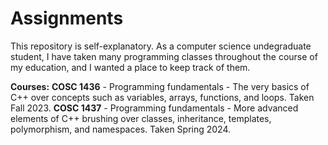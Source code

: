 # Assignments
This repository is self-explanatory. As a computer science undegraduate student, I have taken many programming classes throughout the course of my education, and I wanted a place to keep track of them.

**Courses:**
**COSC 1436** - Programming fundamentals - The very basics of C++ over concepts such as variables, arrays, functions, and loops. Taken Fall 2023.
**COSC 1437** - Programming fundamentals - More advanced elements of C++ brushing over classes, inheritance, templates, polymorphism, and namespaces. Taken Spring 2024.
